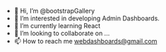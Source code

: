 - 👋 Hi, I’m @bootstrapGallery
- 👀 I’m interested in developing Admin Dashboards.
- 🌱 I’m currently learning React
- 💞️ I’m looking to collaborate on ...
- 📫 How to reach me webdashboards@gmail.com

<!---
bootstrapGallery/bootstrapGallery is a ✨ special ✨ repository because its `README.md` (this file) appears on your GitHub profile.
You can click the Preview link to take a look at your changes.
--->
